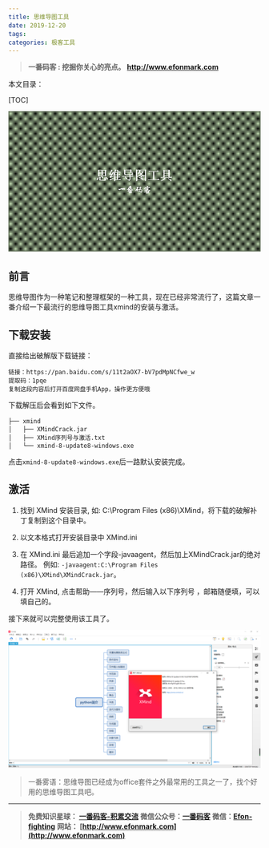 ```yaml
---
title: 思维导图工具
date: 2019-12-20
tags: 
categories: 极客工具
---
```


> **一番码客 : 挖掘你关心的亮点。**
> **http://www.efonmark.com**

本文目录：

[TOC]

![image-20191219080721712](2019-12-20-思维导图工具/image-20191219080721712.png)

<!-- more -->

## 前言

思维导图作为一种笔记和整理框架的一种工具，现在已经非常流行了，这篇文章一番介绍一下最流行的思维导图工具xmind的安装与激活。

## 下载安装

直接给出破解版下载链接：

```
链接：https://pan.baidu.com/s/11t2aOX7-bV7pdMpNCfwe_w 
提取码：1pqe 
复制这段内容后打开百度网盘手机App，操作更方便哦
```

下载解压后会看到如下文件。

```shell
├── xmind
│   ├── XMindCrack.jar
│   ├── XMind序列号与激活.txt
│   └── xmind-8-update8-windows.exe
```

点击`xmind-8-update8-windows.exe`后一路默认安装完成。

## 激活

1) 找到 XMind 安装目录, 如: C:\Program Files (x86)\XMind，将下载的破解补丁复制到这个目录中。

2) 以文本格式打开安装目录中 XMind.ini

3) 在 XMind.ini 最后追加一个字段-javaagent，然后加上XMindCrack.jar的绝对路径。
例如: `-javaagent:C:\Program Files (x86)\XMind\XMindCrack.jar`。

4) 打开 XMind, 点击帮助——序列号，然后输入以下序列号 ，邮箱随便填，可以填自己的。

接下来就可以完整使用该工具了。

![image-20191219082014320](2019-12-20-思维导图工具/image-20191219082014320.png)

> 一番雾语：思维导图已经成为office套件之外最常用的工具之一了，找个好用的思维导图工具吧。

------------------

> **免费知识星球： [一番码客-积累交流](http://www.efonmark.com/efonmark-blog/readme/zhishixingqiu1.png)**
> **微信公众号：[一番码客](http://www.efonmark.com/efonmark-blog/readme/guanzhu_1.jpg)**
> **微信：[Efon-fighting](http://www.efonmark.com/efonmark-blog/readme/weixin.jpg)**
> **网站： [http://www.efonmark.com](http://www.efonmark.com)**
